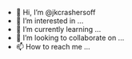 - 👋 Hi, I’m @jkcrashersoff
- 👀 I’m interested in ...
- 🌱 I’m currently learning ...
- 💞️ I’m looking to collaborate on ...
- 📫 How to reach me ...

<!---
jkcrashersoff/jkcrashersoff is a ✨ special ✨ repository because its `README.md` (this file) appears on your GitHub profile.
You can click the Preview link to take a look at your changes.
--->
